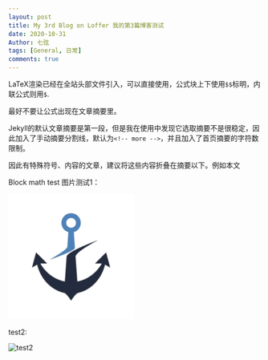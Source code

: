 ```yaml
---
layout: post
title: My 3rd Blog on Loffer 我的第3篇博客测试
date: 2020-10-31
Author: 七弦
tags: [General, 日常]
comments: true
---
```

LaTeX渲染已经在全站头部文件引入，可以直接使用，公式块上下使用`$$`标明，内联公式则用`$`. 

最好不要让公式出现在文章摘要里。

Jekyll的默认文章摘要是第一段，但是我在使用中发现它选取摘要不是很稳定，因此加入了手动摘要分割线，默认为`<!-- more -->`，并且加入了首页摘要的字符数限制。

因此有特殊符号、内容的文章，建议将这些内容折叠在摘要以下。例如本文

<!-- more -->

Block math test
图片测试1：

![test1](https://raw.githubusercontent.com/spaceroam/LOFFER/master/images/AnchorLogo.png)

test2:

![test2]({{site.baseurl}}/images/AnchorLogo.png)
